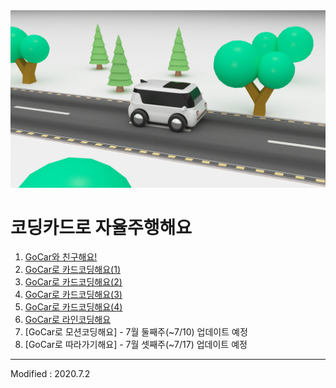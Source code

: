 
<div align="center">
<img src="Coding Car Driving.jpg">
</div>

# 코딩카드로 자율주행해요

 1. [GoCar와 친구해요!](lesson1)
 2. [GoCar로 카드코딩해요(1)](lesson2)
 3. [GoCar로 카드코딩해요(2)](lesson3)
 4. [GoCar로 카드코딩해요(3)](lesson4)
 5. [GoCar로 카드코딩해요(4)](lesson5)
 6. [GoCar로 라인코딩해요](lesson6)
 7. [GoCar로 모션코딩해요] - 7월 둘째주(~7/10) 업데이트 예정
 8. [GoCar로 따라가기해요] - 7월 셋째주(~7/17) 업데이트 예정


---

Modified : 2020.7.2